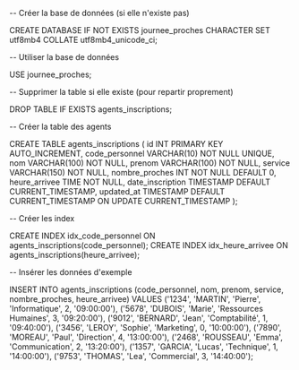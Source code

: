 -- Créer la base de données (si elle n'existe pas)

CREATE DATABASE IF NOT EXISTS journee_proches 
CHARACTER SET utf8mb4 
COLLATE utf8mb4_unicode_ci;

-- Utiliser la base de données

USE journee_proches;

-- Supprimer la table si elle existe (pour repartir proprement)

DROP TABLE IF EXISTS agents_inscriptions;

-- Créer la table des agents

CREATE TABLE agents_inscriptions (
    id INT PRIMARY KEY AUTO_INCREMENT,
    code_personnel VARCHAR(10) NOT NULL UNIQUE,
    nom VARCHAR(100) NOT NULL,
    prenom VARCHAR(100) NOT NULL,
    service VARCHAR(150) NOT NULL,
    nombre_proches INT NOT NULL DEFAULT 0,
    heure_arrivee TIME NOT NULL,
    date_inscription TIMESTAMP DEFAULT CURRENT_TIMESTAMP,
    updated_at TIMESTAMP DEFAULT CURRENT_TIMESTAMP ON UPDATE CURRENT_TIMESTAMP
);

-- Créer les index

CREATE INDEX idx_code_personnel ON agents_inscriptions(code_personnel);
CREATE INDEX idx_heure_arrivee ON agents_inscriptions(heure_arrivee);

-- Insérer les données d'exemple

INSERT INTO agents_inscriptions (code_personnel, nom, prenom, service, nombre_proches, heure_arrivee) VALUES
('1234', 'MARTIN', 'Pierre', 'Informatique', 2, '09:00:00'),
('5678', 'DUBOIS', 'Marie', 'Ressources Humaines', 3, '09:20:00'),
('9012', 'BERNARD', 'Jean', 'Comptabilité', 1, '09:40:00'),
('3456', 'LEROY', 'Sophie', 'Marketing', 0, '10:00:00'),
('7890', 'MOREAU', 'Paul', 'Direction', 4, '13:00:00'),
('2468', 'ROUSSEAU', 'Emma', 'Communication', 2, '13:20:00'),
('1357', 'GARCIA', 'Lucas', 'Technique', 1, '14:00:00'),
('9753', 'THOMAS', 'Lea', 'Commercial', 3, '14:40:00');
